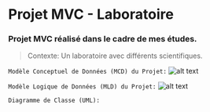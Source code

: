 # Projet MVC - Laboratoire

### Projet MVC réalisé dans le cadre de mes études. 
> Contexte: Un laboratoire avec différents scientifiques.


```Modèle Conceptuel de Données (MCD) du Projet:```
![alt text](https://i.ibb.co/kc57gkM/MCD.png)



```Modèle Logique de Données (MLD) du Projet:```
![alt text](https://i.ibb.co/jbzdGf6/MLD.png)


```Diagramme de Classe (UML):```
